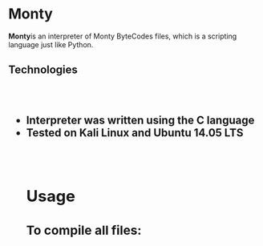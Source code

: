 <h1>Monty</h1>
<p><strong>Monty</strong>is an interpreter of Monty ByteCodes files, which is a scripting language just like Python.</p><h2>Technologies<h2>
<br>
<ul>
<li>Interpreter was written using the C language</li>
<li> Tested on Kali Linux and Ubuntu 14.05 LTS</li>
<br>
<br>
<h2>Usage</h2>
<h3>To compile all files:</h3>

